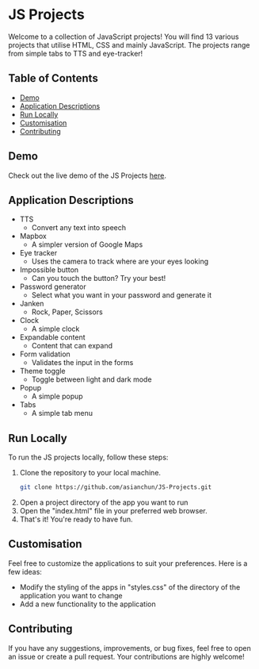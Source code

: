 # JS Projects

Welcome to a collection of JavaScript projects! You will find 13 various projects that utilise HTML, CSS and mainly JavaScript. The projects range from simple tabs to TTS and eye-tracker!

## Table of Contents

- [Demo](#demo)
- [Application Descriptions](#application-descriptions)
- [Run Locally](#run-locally)
- [Customisation](#customisation)
- [Contributing](#contributing)

## Demo

Check out the live demo of the JS Projects [here](#).

## Application Descriptions

- TTS
   - Convert any text into speech
- Mapbox
   - A simpler version of Google Maps
- Eye tracker
   - Uses the camera to track where are your eyes looking
- Impossible button
   - Can you touch the button? Try your best!
- Password generator
   - Select what you want in your password and generate it
- Janken
   - Rock, Paper, Scissors
-  Clock
   - A simple clock
- Expandable content
   - Content that can expand
- Form validation
   - Validates the input in the forms
- Theme toggle
   - Toggle between light and dark mode
- Popup
   - A simple popup
- Tabs
   - A simple tab menu

## Run Locally

To run the JS projects locally, follow these steps:

1. Clone the repository to your local machine.
   ```bash
   git clone https://github.com/asianchun/JS-Projects.git
   ```
2. Open a project directory of the app you want to run
3. Open the "index.html" file in your preferred web browser.                            
4. That's it! You're ready to have fun.

## Customisation

Feel free to customize the applications to suit your preferences. Here is a few ideas:

- Modify the styling of the apps in "styles.css" of the directory of the application you want to change
- Add a new functionality to the application

## Contributing

If you have any suggestions, improvements, or bug fixes, feel free to open an issue or create a pull request. Your contributions are highly welcome!


